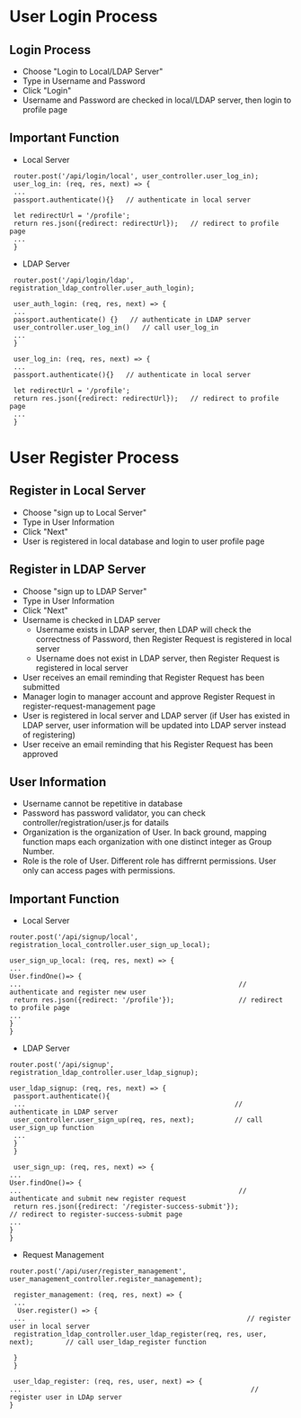 # User Login Process

## Login Process

 - Choose "Login to Local/LDAP Server"
 - Type in Username and Password
 - Click "Login"
 - Username and Password are checked in local/LDAP server, then login to profile page
 
## Important Function
- Local Server
 ```
  router.post('/api/login/local', user_controller.user_log_in);
  user_log_in: (req, res, next) => {
  ...
  passport.authenticate(){}   // authenticate in local server
  
  let redirectUrl = '/profile';
  return res.json({redirect: redirectUrl});   // redirect to profile page
  ...
  }
 ```
 - LDAP Server
 ```
  router.post('/api/login/ldap', registration_ldap_controller.user_auth_login);
  
  user_auth_login: (req, res, next) => {
  ...
  passport.authenticate() {}   // authenticate in LDAP server
  user_controller.user_log_in()   // call user_log_in
  ...
  }
  
  user_log_in: (req, res, next) => {
  ...
  passport.authenticate(){}   // authenticate in local server
  
  let redirectUrl = '/profile';
  return res.json({redirect: redirectUrl});   // redirect to profile page
  ...
  }
 ```


# User Register Process

## Register in Local Server

 - Choose "sign up to Local Server"
 - Type in User Information
 - Click "Next"
 - User is registered in local database and login to user profile page
 
## Register in LDAP Server

 - Choose "sign up to LDAP Server"
 - Type in User Information
 - Click "Next"
 - Username is checked in LDAP server
      - Username exists in LDAP server, then LDAP will check the correctness of Password, then Register Request is registered in local server
      - Username does not exist in LDAP server, then Register Request is registered in local server
 - User receives an email reminding that Register Request has been submitted
 - Manager login to manager account and approve Register Request in register-request-management page
 - User is registered in local server and LDAP server (if User has existed in LDAP server, user information will be updated into LDAP server instead of registering)
 - User receive an email reminding that his Register Request has been approved
 
## User Information

 - Username cannot be repetitive in database
 - Password has password validator, you can check controller/registration/user.js for datails
 - Organization is the organization of User. In back ground, mapping function maps each organization with one distinct integer as Group Number.
 - Role is the role of User. Different role has diffrernt permissions. User only can access pages with permissions.
 
## Important Function
 
 - Local Server
 ```
 router.post('/api/signup/local', registration_local_controller.user_sign_up_local);
 
 user_sign_up_local: (req, res, next) => {
 ...
 User.findOne()=> {                       
 ...                                                      // authenticate and register new user
  return res.json({redirect: '/profile'});                // redirect to profile page
 ...
 }
 }
 ```
 - LDAP Server
 ```
 router.post('/api/signup', registration_ldap_controller.user_ldap_signup);
 
 user_ldap_signup: (req, res, next) => {
  passport.authenticate(){
  ...                                                    // authenticate in LDAP server
  user_controller.user_sign_up(req, res, next);          // call user_sign_up function
  ... 
  }                              
  }
  
  user_sign_up: (req, res, next) => {
 ...
 User.findOne()=> {                       
 ...                                                      // authenticate and submit new register request
  return res.json({redirect: '/register-success-submit'});             // redirect to register-success-submit page
 ...
 }
 }
  ```
 - Request Management
 ```
 router.post('/api/user/register_management', user_management_controller.register_management);
 
  register_management: (req, res, next) => {
  ...                                                    
   User.register() => {
  ...                                                       // register user in local server
  registration_ldap_controller.user_ldap_register(req, res, user, next);        // call user_ldap_register function
  
  }
  }
  
  user_ldap_register: (req, res, user, next) => {
 ...                                                         // register user in LDAp server
 }
 ```
 
 
 
 
 
 
